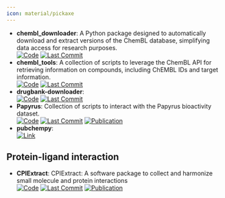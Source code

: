 ```yaml
---
icon: material/pickaxe
---
```


- **chembl_downloader**: A Python package designed to automatically download and extract versions of the ChemBL database, simplifying data access for research purposes.  
		[![Code](https://img.shields.io/github/stars/cthoyt/chembl-downloader?style=for-the-badge&logo=github)](https://github.com/cthoyt/chembl-downloader) [![Last Commit](https://img.shields.io/github/last-commit/cthoyt/chembl-downloader?style=for-the-badge&logo=github)](https://github.com/cthoyt/chembl-downloader) 
- **chembl_tools**: A collection of scripts to leverage the ChemBL API for retrieving information on compounds, including ChEMBL IDs and target information.  
		[![Code](https://img.shields.io/github/stars/mgalardini/chembl_tools?style=for-the-badge&logo=github)](https://github.com/mgalardini/chembl_tools) [![Last Commit](https://img.shields.io/github/last-commit/mgalardini/chembl_tools?style=for-the-badge&logo=github)](https://github.com/mgalardini/chembl_tools) 
- **drugbank-downloader**:   
		[![Code](https://img.shields.io/github/stars/cthoyt/drugbank-downloader?style=for-the-badge&logo=github)](https://github.com/cthoyt/drugbank-downloader) [![Last Commit](https://img.shields.io/github/last-commit/cthoyt/drugbank-downloader?style=for-the-badge&logo=github)](https://github.com/cthoyt/drugbank-downloader) 
- **Papyrus**: Collection of scripts to interact with the Papyrus bioactivity dataset.  
		[![Code](https://img.shields.io/github/stars/OlivierBeq/Papyrus-scripts?style=for-the-badge&logo=github)](https://github.com/OlivierBeq/Papyrus-scripts?tab=readme-ov-file) [![Last Commit](https://img.shields.io/github/last-commit/OlivierBeq/Papyrus-scripts?style=for-the-badge&logo=github)](https://github.com/OlivierBeq/Papyrus-scripts?tab=readme-ov-file) [![Publication](https://img.shields.io/badge/Publication-Citations:19-blue?style=for-the-badge&logo=bookstack)](https://doi.org/10.1186/s13321-022-00672-x) 
- **pubchempy**:   
	[![Link](https://img.shields.io/badge/Link-online-brightgreen?style=for-the-badge&logo=cachet&logoColor=65FF8F)](http://pubchempy.readthedocs.io/en/latest/) 

## **Protein-ligand interaction**
- **CPIExtract**: CPIExtract: A software package to collect and harmonize small molecule and protein interactions  
		[![Code](https://img.shields.io/github/stars/menicgiulia/CPIExtract?style=for-the-badge&logo=github)](https://github.com/menicgiulia/CPIExtract) [![Last Commit](https://img.shields.io/github/last-commit/menicgiulia/CPIExtract?style=for-the-badge&logo=github)](https://github.com/menicgiulia/CPIExtract) [![Publication](https://img.shields.io/badge/Publication-Citations:1-blue?style=for-the-badge&logo=bookstack)](https://doi.org/10.1007/978-3-662-05314-0) 
